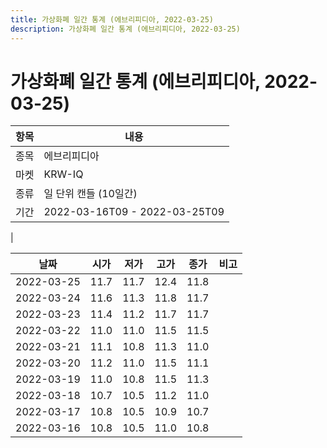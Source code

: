 ```yaml
---
title: 가상화폐 일간 통계 (에브리피디아, 2022-03-25)
description: 가상화폐 일간 통계 (에브리피디아, 2022-03-25)
---
```


가상화폐 일간 통계 (에브리피디아, 2022-03-25)
===

|항목|내용|
|--|--|
|종목|에브리피디아|
|마켓|KRW-IQ|
|종류|일 단위 캔들 (10일간)|
|기간|2022-03-16T09 - 2022-03-25T09
|

|날짜|시가|저가|고가|종가|비고|
|--|--|--|--|--|--|
|2022-03-25|11.7|11.7|12.4|11.8|    |
|2022-03-24|11.6|11.3|11.8|11.7|    |
|2022-03-23|11.4|11.2|11.7|11.7|    |
|2022-03-22|11.0|11.0|11.5|11.5|    |
|2022-03-21|11.1|10.8|11.3|11.0|    |
|2022-03-20|11.2|11.0|11.5|11.1|    |
|2022-03-19|11.0|10.8|11.5|11.3|    |
|2022-03-18|10.7|10.5|11.2|11.0|    |
|2022-03-17|10.8|10.5|10.9|10.7|    |
|2022-03-16|10.8|10.5|11.0|10.8|    |
